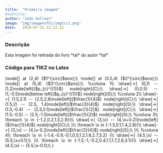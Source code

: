 ```yaml
---
title:  "Primeira imagem"
#subtitle: 
author: "João Gollner"
image: "img/imagensTCC/imgtcc1.png"
date:   2019-07-31 12:12:12
---
```


### Descrição

<p style="text-align: justify;">
Esta imagem foi retirada do livro *tal* do autor *tal*
</p>

### Código para TIKZ no Latex

<p style="text-align: justify;">
\node[] at (2,4) {$1^{\circ}$ano};\\
\node[] at (3.5,4) {$2^{\circ}$ano};\\
\node[] at (5,4) {$3^{\circ}$ano};\\
%coluna 1\\
\draw[->] (0,1) -- (1,2)node[left]{$p_{c}^{(1)}$} node[right]{C};\\
\draw[->] (0,0.5) -- (1,-0.5)node[below left]{$p_{s}^{(1)}$} node[right]{S};\\
%coluna 2\\
\draw[->] (1.5,2.1) -- (2.5,2.8)node[left]{$\frac{1}{4}$} node[right]{C};\\
\draw[->] (1.5,2) -- (2.5, 1.4)node[left]{$\frac{3}{4}$} node[right]{S};\\
\draw[->] (1.5,-0.4) -- (2.5,0.1)node[left]{$\frac{1}{2}$} node[right]{C};\\
\draw[->] (1.5,-0.5) -- (2.5,-1.3)node[left]{$\frac{1}{2}$} node[right]{S};\\
%coluna 3\\
\foreach \x in {-1.2,0.2,1.5,2.9}{\\
\draw[->] (3,\x) -- (4,\x+0.2)]node[left]{$\frac{1}{4}$} node[right]{C};\\
}\\
\foreach \x in {-1.3,0.1,1.4,2.8}{\\
\draw[->] (3,\x) -- (4,\x-0.2)node[left]{$\frac{3}{4}$} node[right]{S};\\
}\\
%coluna 4\\
\foreach \x in {-1.4,-0.9,-0.1,0.5,1.2,1.8,2.7,3.2} {\\
\draw[->] (4.5,\x) -- (5.5,\x+0.1);\\
}\\
\foreach \x in {-1.5,-1,-0.2,0.4,1.1,1.7,2.6,3.1}{\\
\draw[->] (4.5,\x) -- (5.5,\x-0.1);\\
}
</p>


